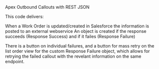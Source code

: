 Apex Outbound Callouts with REST JSON

This code delivers:

When a Work Order is updated/created in Salesforce the information is posted to an external webservice
An object is created if the response succeeds (Response Success) and if it failes (Response Failure)

There is a button on individual failures, and a button for mass retry on the list order view for the custom Response Failure object, which allows for retrying the failed callout with the revelant information on the same endpoint.
